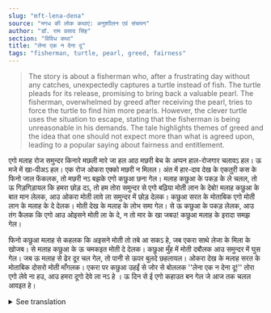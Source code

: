 ```yaml
---
slug: "mft-lena-dena"
source: "मगध की लोक कथाएं: अनुशाीलन एवं संचयन"
author: "डॉ. राम प्रसाद सिंह"
section: "विविध कथा"
title: "लेना एक न देना दू"
tags: "fisherman, turtle, pearl, greed, fairness"
---
```

<blockquote>
The story is about a fisherman who, after a frustrating day without any catches, unexpectedly captures a turtle instead of fish. The turtle pleads for its release, promising to bring back a valuable pearl. The fisherman, overwhelmed by greed after receiving the pearl, tries to force the turtle to find him more pearls. However, the clever turtle uses the situation to escape, stating that the fisherman is being unreasonable in his demands. The tale highlights themes of greed and the idea that one should not expect more than what is agreed upon, leading to a popular saying about fairness and entitlement.
</blockquote>

एगो मलाह रोज समुन्दर किनारे मछली मारे जा हल आठ मछरी बेच के अप्पन हाल-रोजगार चलावऽ हल। ऊ मजे में खा-पीअऽ हल। एक रोज ओकरा एक्को मछरी न मिलल। अंत में हार-दाव देख के एकतुरी कस के फिनो जाल फेंकलक, तो मछरी नऽ बझके एगो कछुआ छना गेल। मलाह कछुआ के पकड़ के ले चलल, तो ऊ गिड़गिड़ायल कि हमरा छोड़ दऽ, तो हम तोरा समुन्दर से एगो बढ़िया मोती लान के देबो! मलाह कछुआ के बात मान लेलक, आउ ओकरा मोती लावे ला समुन्दर में छोड़ देलक। कछुआ सरत के मोताबिक एगो मोती लान के मलाह के दे देलक। मोती देख के मलाह के लोभ समा गेल। से ऊ कछुआ के पकड़ लेलक, आउ तंग कैलक कि एगो आउ ओइसने मोती ला के दे, न तो मार के खा जबउ! कछुआ मलाह के इरादा समझ गेल।
 
फिनो कछुआ मलाह से कहलक कि अइसने मोती तो तबे आ सकऽ हे, जब एकरा साथे लेजा के मिला के खोजब। से मलाह कछुआ के ऊ चमकइत मोती दे देलक। कछुआ मुँह में मोती दबौलक आउ समुन्दर में घुस गेल। जब ऊ मलाह से ढेर दूर चल गेल, तो पानी से ऊपर बुलदे छहलायल। ओकरा देख के मलाह सरत के मोताबिक दोसरो मोती माँगलक। एकरा पर कछुआ उहईं से जोर से बोललक ''लेना एक न देना दू!''  तोरा एगो लेवे ना हउ, आउ हमरा दूगो देवे ला नऽ हे । ऊ दिन से ई एगो कहाउत बन गेल जे आज तक चलल आवइत हे। 

<details>
<summary>See translation</summary>

One day, a fisherman was fishing by the sea and was running his daily livelihood by selling the fish he caught. He was enjoying his life. One day, he couldn't catch a single fish. In the end, feeling defeated, he cast his net one more time, but instead of a fish, he caught a turtle. The fisherman took the turtle with him, and the turtle begged him to let him go, promising to bring a good pearl from the sea. The fisherman agreed to the turtle's request and released it into the sea to retrieve the pearl. The turtle indeed brought back a pearl as per the fisherman's request. Seeing the pearl, the fisherman was overwhelmed with greed. So, he caught the turtle and pressed it to bring him another pearl, threatening to eat it otherwise. The turtle understood the fisherman's intention.

Then the turtle said to the fisherman that such pearls can only be found if he takes him along to search for them. So, the fisherman gave the turtle the shiny pearl. The turtle squeezed the pearl in its mouth and swam deep into the sea. When it was far away from the fisherman, it rose above the water. Seeing this, the fisherman demanded another pearl according to their agreement. The turtle shouted back, “You want one, but I won't give you two! You want to take one from me, but I have no obligation to give you two!” From that day, it became a popular saying that has continued to this day.
</details>